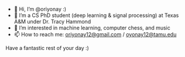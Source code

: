- 👋 Hi, I’m @oriyonay :)
- 🌱 I’m a CS PhD student (deep learning & signal processing) at Texas A&M under Dr. Tracy Hammond
- 👀 I’m interested in machine learning, computer chess, and music
- 📫 How to reach me: oriyonay12@gmail.com / oyonay12@tamu.edu

Have a fantastic rest of your day :)

<!---
oriyonay/oriyonay is a ✨ special ✨ repository because its `README.md` (this file) appears on your GitHub profile.
You can click the Preview link to take a look at your changes.
--->
